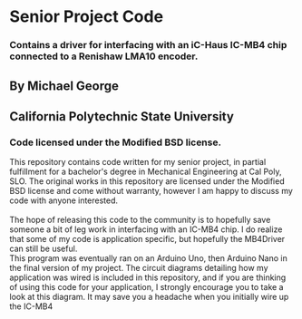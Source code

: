 <h1> Senior Project Code </h1>
<h3> Contains a driver for interfacing with an iC-Haus IC-MB4 chip connected to a Renishaw LMA10 encoder. </h3>
<h2> By Michael George </h2>
<h2> California Polytechnic State University</h2>
<h3> Code licensed under the Modified BSD license. </h3>

<body>
    This repository contains code written for my senior project, in partial fulfillment for a bachelor's degree in Mechanical Engineering at Cal Poly, SLO. 
    The original works in this repository are licensed under the Modified BSD license and come without warranty, however I am happy to discuss my code with anyone
    interested. 
    <br>
    <br>
    The hope of releasing this code to the community is to hopefully save someone a bit of leg work in interfacing with an IC-MB4 chip. I do realize that some of my code is application specific, but hopefully the MB4Driver can still be useful. 
    <br>
    This program was eventually ran on an Arduino Uno, then Arduino Nano in the final version of my project. The circuit diagrams detailing how my application was wired 
    is included in this repository, and if you are thinking of using this code for your application, I strongly encourage you to take a look at this diagram. It may save you a headache when you initially wire up the IC-MB4
</body>